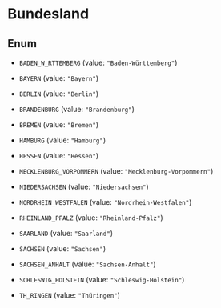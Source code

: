 

# Bundesland

## Enum


* `BADEN_W_RTTEMBERG` (value: `"Baden-Württemberg"`)

* `BAYERN` (value: `"Bayern"`)

* `BERLIN` (value: `"Berlin"`)

* `BRANDENBURG` (value: `"Brandenburg"`)

* `BREMEN` (value: `"Bremen"`)

* `HAMBURG` (value: `"Hamburg"`)

* `HESSEN` (value: `"Hessen"`)

* `MECKLENBURG_VORPOMMERN` (value: `"Mecklenburg-Vorpommern"`)

* `NIEDERSACHSEN` (value: `"Niedersachsen"`)

* `NORDRHEIN_WESTFALEN` (value: `"Nordrhein-Westfalen"`)

* `RHEINLAND_PFALZ` (value: `"Rheinland-Pfalz"`)

* `SAARLAND` (value: `"Saarland"`)

* `SACHSEN` (value: `"Sachsen"`)

* `SACHSEN_ANHALT` (value: `"Sachsen-Anhalt"`)

* `SCHLESWIG_HOLSTEIN` (value: `"Schleswig-Holstein"`)

* `TH_RINGEN` (value: `"Thüringen"`)



